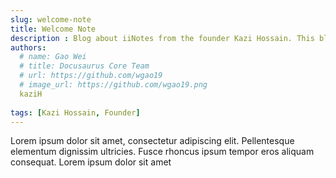 ```yaml
---
slug: welcome-note
title: Welcome Note
description : Blog about iiNotes from the founder Kazi Hossain. This blog is the founding note about iiNotes and it's future. In this blog founder Kazi Hossain also talks about the motivation behind this project
authors:
  # name: Gao Wei
  # title: Docusaurus Core Team
  # url: https://github.com/wgao19
  # image_url: https://github.com/wgao19.png
  kaziH
  
tags: [Kazi Hossain, Founder]
---
```


Lorem ipsum dolor sit amet, consectetur adipiscing elit. Pellentesque elementum dignissim ultricies. Fusce rhoncus ipsum tempor eros aliquam consequat. Lorem ipsum dolor sit amet
